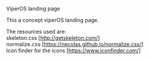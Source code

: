 ViperOS landing page

This a concept viperOS landing page.

The resources used are:                                      
skeleton.css  [http://getskeleton.com/]                                                    
normalize.css [https://necolas.github.io/normalize.css/]                                      
Icon finder for the icons [https://www.iconfinder.com/]                               
